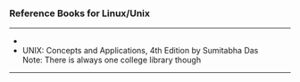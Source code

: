 ### Reference Books for Linux/Unix

---

- <li> UNIX: Concepts and Applications, 4th Edition  </a> by Sumitabha Das </li>
  Note: There is always one college library though

---
